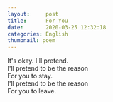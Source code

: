 ```yaml
---
layout:     post
title:      For You
date:       2020-03-25 12:32:18
categories: English
thumbnail: poem
---
```


It's okay. I'll pretend.  
I'll pretend to be the reason  
For you to stay.  
I'll pretend to be the reason  
For you to leave.  